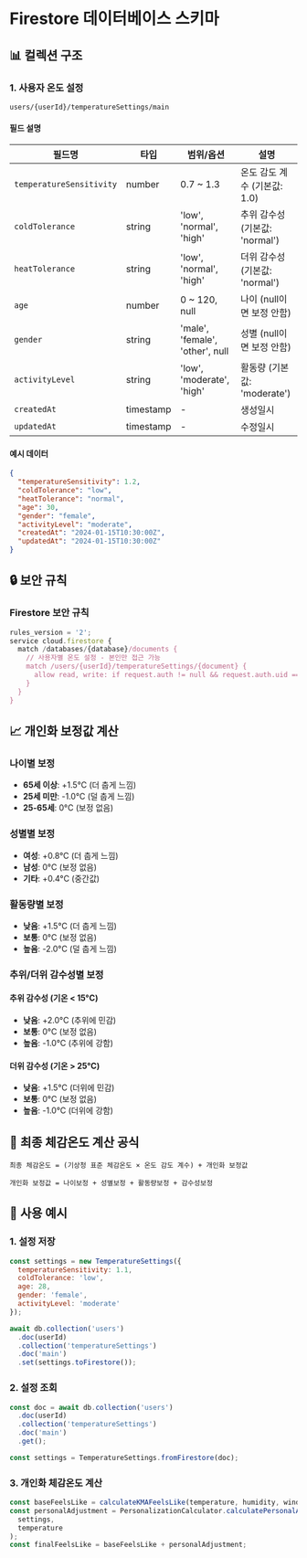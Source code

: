 # Firestore 데이터베이스 스키마

## 📊 컬렉션 구조

### 1. 사용자 온도 설정
```
users/{userId}/temperatureSettings/main
```

#### 필드 설명
| 필드명 | 타입 | 범위/옵션 | 설명 |
|--------|------|-----------|------|
| `temperatureSensitivity` | number | 0.7 ~ 1.3 | 온도 감도 계수 (기본값: 1.0) |
| `coldTolerance` | string | 'low', 'normal', 'high' | 추위 감수성 (기본값: 'normal') |
| `heatTolerance` | string | 'low', 'normal', 'high' | 더위 감수성 (기본값: 'normal') |
| `age` | number | 0 ~ 120, null | 나이 (null이면 보정 안함) |
| `gender` | string | 'male', 'female', 'other', null | 성별 (null이면 보정 안함) |
| `activityLevel` | string | 'low', 'moderate', 'high' | 활동량 (기본값: 'moderate') |
| `createdAt` | timestamp | - | 생성일시 |
| `updatedAt` | timestamp | - | 수정일시 |

#### 예시 데이터
```json
{
  "temperatureSensitivity": 1.2,
  "coldTolerance": "low",
  "heatTolerance": "normal",
  "age": 30,
  "gender": "female",
  "activityLevel": "moderate",
  "createdAt": "2024-01-15T10:30:00Z",
  "updatedAt": "2024-01-15T10:30:00Z"
}
```

## 🔒 보안 규칙

### Firestore 보안 규칙
```javascript
rules_version = '2';
service cloud.firestore {
  match /databases/{database}/documents {
    // 사용자별 온도 설정 - 본인만 접근 가능
    match /users/{userId}/temperatureSettings/{document} {
      allow read, write: if request.auth != null && request.auth.uid == userId;
    }
  }
}
```

## 📈 개인화 보정값 계산

### 나이별 보정
- **65세 이상**: +1.5°C (더 춥게 느낌)
- **25세 미만**: -1.0°C (덜 춥게 느낌)
- **25-65세**: 0°C (보정 없음)

### 성별별 보정
- **여성**: +0.8°C (더 춥게 느낌)
- **남성**: 0°C (보정 없음)
- **기타**: +0.4°C (중간값)

### 활동량별 보정
- **낮음**: +1.5°C (더 춥게 느낌)
- **보통**: 0°C (보정 없음)
- **높음**: -2.0°C (덜 춥게 느낌)

### 추위/더위 감수성별 보정
#### 추위 감수성 (기온 < 15°C)
- **낮음**: +2.0°C (추위에 민감)
- **보통**: 0°C (보정 없음)
- **높음**: -1.0°C (추위에 강함)

#### 더위 감수성 (기온 > 25°C)
- **낮음**: +1.5°C (더위에 민감)
- **보통**: 0°C (보정 없음)
- **높음**: -1.0°C (더위에 강함)

## 🧮 최종 체감온도 계산 공식

```
최종 체감온도 = (기상청 표준 체감온도 × 온도 감도 계수) + 개인화 보정값

개인화 보정값 = 나이보정 + 성별보정 + 활동량보정 + 감수성보정
```

## 📝 사용 예시

### 1. 설정 저장
```javascript
const settings = new TemperatureSettings({
  temperatureSensitivity: 1.1,
  coldTolerance: 'low',
  age: 28,
  gender: 'female',
  activityLevel: 'moderate'
});

await db.collection('users')
  .doc(userId)
  .collection('temperatureSettings')
  .doc('main')
  .set(settings.toFirestore());
```

### 2. 설정 조회
```javascript
const doc = await db.collection('users')
  .doc(userId)
  .collection('temperatureSettings')
  .doc('main')
  .get();

const settings = TemperatureSettings.fromFirestore(doc);
```

### 3. 개인화 체감온도 계산
```javascript
const baseFeelsLike = calculateKMAFeelsLike(temperature, humidity, windSpeed);
const personalAdjustment = PersonalizationCalculator.calculatePersonalAdjustment(
  settings, 
  temperature
);
const finalFeelsLike = baseFeelsLike + personalAdjustment;
```
